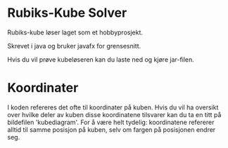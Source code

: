 # Rubiks-Kube Solver

Rubiks-kube løser laget som et hobbyprosjekt.

Skrevet i java og bruker javafx for grensesnitt.

Hvis du vil prøve kubeløseren kan du laste ned og kjøre jar-filen.

# Koordinater
I koden refereres det ofte til koordinater på kuben. Hvis du vil ha oversikt over hvilke deler av kuben disse koordinatene tilsvarer kan du ta en titt på bildefilen 'kubediagram'. For å være helt tydelig: koordinatene refererer alltid til samme posisjon på kuben, selv om fargen på posisjonen endrer seg.
